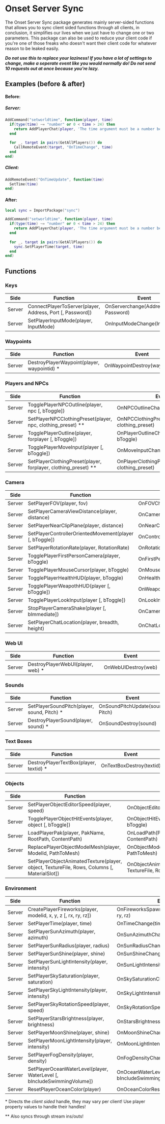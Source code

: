 # Onset Server Sync

The Onset Server Sync package generates mainly server-sided functions that allows you to sync client sided functions through all clients, in conclusion, it simplifies our lives when we just have to change one or two parameters. This package can also be used to reduce your client code if you're one of those freaks who doesn't want their client code for whatever reason to be leaked easily.

___Do not use this to replace your laziness! If you have a lot of settings to change, make a seperate event like you would normally do! Do not send 10 requests out at once because you're lazy.___

## Examples (before & after)

#### Before:
##### Server:
```lua
AddCommand("setworldtime", function(player, time)
  if(type(time) ~= "number" or 0 < time > 24) then
    return AddPlayerChat(player, 'The time argument must be a number between 0 and 24!')
  end
  
  for _, target in pairs(GetAllPlayers()) do
    CallRemoteEvent(target, "OnTimeChange", time)
  end
end)
```
##### Client:
```lua
AddRemoteEvent("OnTimeUpdate", function(time)
  SetTime(time)
end)
```
#### After:
```lua
local sync = ImportPackage("sync")

AddCommand("setworldtime", function(player, time)
  if(type(time) ~= "number" or 0 < time > 24) then
    return AddPlayerChat(player, 'The time argument must be a number between 0 and 24!')
  end
  
  for _, target in pairs(GetAllPlayers()) do
    sync.SetPlayerTime(target, time)
  end
end)
```




## Functions

### Keys
|Side|Function|Event|
|----|-------|--------|
|Server|ConnectPlayerToServer(player, Address, Port [, Password])|OnServerchange(Address, Port, Password)|
|Server|SetPlayerInputMode(player, InputMode)|OnInputModeChange(InputMode)|

### Waypoints
|Side|Function|Event|
|----|-------|--------|
|Server|DestroyPlayerWaypoint(player, waypointid) \*|OnWaypointDestroy(waypointid)|

### Players and NPCs
|Side|Function|Event|
|----|-------|--------|
|Server|TogglePlayerNPCOutline(player, npc [, bToggle])|OnNPCOutlineChange(npc, bToggle)|
|Server|SetPlayerNPCClothingPreset(player, npc, clothing_preset) \*\*|OnNPCClothingPresetChange(npc, clothing_preset)|
|Server|TogglePlayerOutline(player, forplayer [, bToggle])|OnPlayerOutlineChange(player, bToggle)|
|Server|TogglePlayerMoveInput(player [, bToggle])|OnMoveInputChange(bToggle)|
|Server|SetPlayerClothingPreset(player, forplayer, clothing_preset) \*\*|OnPlayerClothingPresetChange(player, clothing_preset)|

### Camera
|Side|Function|Event|
|----|-------|--------|
|Server|SetPlayerFOV(player, fov)|OnFOVChange(fov)|
|Server|SetPlayerCameraViewDistance(player, distance)|OnCameraViewDistanceChange(distance)|
|Server|SetPlayerNearClipPlane(player, distance)|OnNearClipPlaneChange(distance)|
|Server|SetPlayerControllerOrientedMovement(player [, bToggle])|OnControllerOrientedMovementChange(bToggle)|
|Server|SetPlayerRotationRate(player, RotationRate)|OnRotationRateChange(RotationRate)|
|Server|TogglePlayerFirstPersonCamera(player, bToggle)|OnFirstPersonCameraToggle(bToggle)|
|Server|TogglePlayerMouseCursor(player, bToggle)|OnMouseCursorToggle(bToggle)|
|Server|TogglePlayerHealthHUD(player, bToggle)|OnHealthHUDToggle(bToggle)|
|Server|TogglePlayerWeapothHUD(player [, bToggle])|OnWeaponHUDToggle(bToggle)|
|Server|TogglePlayerLookInput(player [, bToggle])|OnLookInputChange(bToggle)|
|Server|StopPlayerCameraShake(player [, bImmediate])|OnCameraStopShake(bImmediate)|
|Server|SetPlayerChatLocation(player, breadth, height)|OnChatLocationChange(breadth, height)|

### Web UI
|Side|Function|Event|
|----|-------|--------|
|Server|DestroyPlayerWebUI(player, web) \*|OnWebUIDestroy(web)|

### Sounds
|Side|Function|Event|
|----|-------|--------|
|Server|SetPlayerSoundPitch(player, sound, Pitch) \*|OnSoundPitchUpdate(sound, Pitch)|
|Server|DestroyPlayerSound(player, sound) \*|OnSoundDestroy(sound)|

### Text Boxes
|Side|Function|Event|
|----|-------|--------|
|Server|DestroyPlayerTextBox(player, textid) \*|OnTextBoxDestroy(textid)|

### Objects
|Side|Function|Event|
|----|-------|--------|
|Server|SetPlayerObjectEditorSpeed(player, speed)|OnObjectEditorSpeedChange(speed)|
|Server|TogglePlayerObjectHitEvents(player, object [, bToggle])|OnObjectHitEventsToggle(object, bToggle)|
|Server|LoadPlayerPak(player, PakName, RootPath, ContentPath)|OnLoadPath(PakName, RootPath, ContentPath)|
|Server|ReplacePlayerObjectModelMesh(player, ModelId, PathToMesh)|OnObjectModelMeshChange(ModelId, PathToMesh)|
|Server|SetPlayerObjectAnimatedTexture(player, object, TextureFile, Rows, Columns [, MaterialSlot])|OnObjectAnimatedTextureChange(object, TextureFile, Rows, Columns, MaterialSlot)|

### Environment
|Side|Function|Event|
|----|-------|--------|
|Server|CreatePlayerFireworks(player, modelid, x, y, z [, rx, ry, rz])|OnFireworksSpawn(modelid, x, y, z, rx, ry, rz)|
|Server|SetPlayerTime(player, time)|OnTimeChange(time)|
|Server|SetPlayerSunAzimuth(player, azimuth)|OnSunAzimuthChange(azimuth)|)|
|Server|SetPlayerSunRadius(player, radius)|OnSunRadiusChange(radius)|
|Server|SetPlayerSunShine(player, shine)|OnSunShineChange(shine)|
|Server|SetPlayerSunLightIntensity(player, intensity)|OnSunLightIntensityChange(intensity)|
|Server|SetPlayerSkySaturation(player, saturation)|OnSkySaturationChange(saturation)|
|Server|SetPlayerSkyLightIntensity(player, intensity)|OnSkyLightIntensityChange(intensity)|
|Server|SetPlayerSkyRotationSpeed(player, speed)|OnSkyRotationSpeedChange(speed)|
|Server|SetPlayerStarsBrightness(player, brightness)|OnStarsBrightnessChange(intensity)|
|Server|SetPlayerMoonShine(player, shine)|OnMoonShineChange(shine)|
|Server|SetPlayerMoonLightIntensity(player, intensity)|OnMoonLightIntensityChange(intensity)|
|Server|SetPlayerFogDensity(player, density)|OnFogDensityChange(density)|
|Server|SetPlayerOceanWaterLevel(player, WaterLevel [, bIncludeSwimmingVolume])|OnOceanWaterLevelChange(WaterLevel, bIncludeSwimmingVolume)|
|Server|ResetPlayerOceanColor(player)|OnOceanColorReset()|

\* Directs the *client sided* handle, they may vary per client! Use player property values to handle their handles!

\** Also syncs through stream ins/outs!
